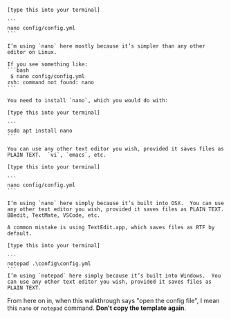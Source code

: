 ````{tab} Linux
[type this into your terminal]

```
nano config/config.yml
```

I’m using `nano` here mostly because it’s simpler than any other editor on Linux.

If you see something like:
```bash
 $ nano config/config.yml
zsh: command not found: nano
```

You need to install `nano`, which you would do with:

[type this into your terminal]

```
sudo apt install nano
```

You can use any other text editor you wish, provided it saves files as PLAIN TEXT.  `vi`, `emacs`, etc.
````
````{tab} OS X:
[type this into your terminal]

```
nano config/config.yml
```

I’m using `nano` here simply because it’s built into OSX.  You can use any other text editor you wish, provided it saves files as PLAIN TEXT.  BBedit, TextMate, VSCode, etc.

A common mistake is using TextEdit.app, which saves files as RTF by default.
````
````{tab} Windows:
[type this into your terminal]

```
notepad .\config\config.yml
```
I’m using `notepad` here simply because it’s built into Windows.  You can use any other text editor you wish, provided it saves files as PLAIN TEXT.
````

From here on in, when this walkthrough says "open the config file", I mean this `nano` or `notepad` command.  **Don't copy the template again**.
